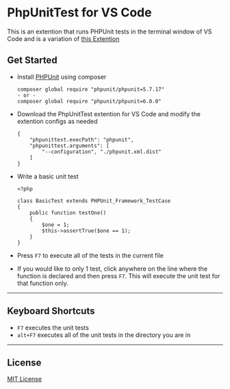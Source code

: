 # PhpUnitTest for VS Code

This is an extention that runs PHPUnit tests in the terminal window of VS Code and is a variation of [this Extention](https://github.com/elonmallin/vscode-phpunit)


## Get Started

* Install [PHPUnit](https://phpunit.de/) using composer
    ```
    composer global require "phpunit/phpunit=5.7.17"
    - or -
    composer global require "phpunit/phpunit=6.0.0"
    ```

* Download the PhpUnitTest extention for VS Code and modify the extention configs as needed
    ```
    {
        "phpunittest.execPath": "phpunit",
        "phpunittest.arguments": [
            "--configuration", "./phpunit.xml.dist"
        ]
    }
    ```

* Write a basic unit test

    ```
    <?php

    class BasicTest extends PHPUnit_Framework_TestCase
    {
        public function testOne()
        {
            $one = 1;
            $this->assertTrue($one == 1);
        }
    }
    ```

* Press `F7` to execute all of the tests in the current file
* If you would like to only 1 test, click anywhere on the line where the function is declared and then press `F7`.  This will execute the unit test for that function only.

-----
## Keyboard Shortcuts

- `F7` executes the unit tests
- `alt+F7` executes all of the unit tests in the directory you are in

-----
## License
[MIT License](https://github.com/kevinmims/PhpUnitTest/blob/master/LICENSE)